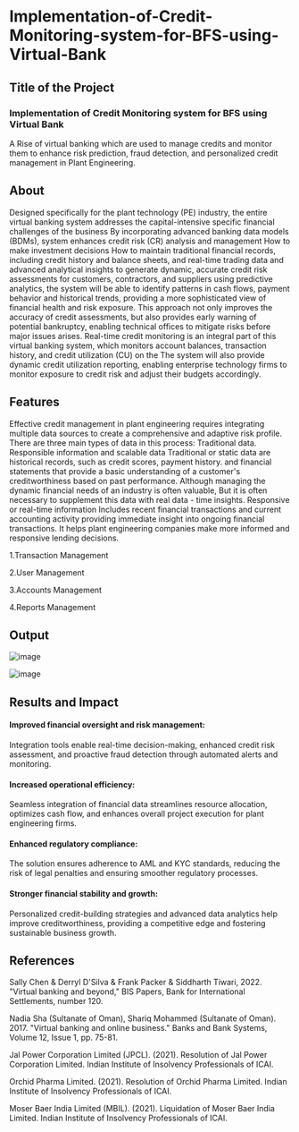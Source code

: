 # Implementation-of-Credit-Monitoring-system-for-BFS-using-Virtual-Bank

## Title of the Project

### Implementation of Credit Monitoring system for BFS using Virtual Bank

A Rise of virtual banking which are used to manage credits and monitor them to enhance risk prediction, fraud detection, and personalized credit management in Plant Engineering.



## About

Designed specifically for the plant technology (PE) industry, the entire virtual banking system addresses the capital-intensive specific financial challenges of the business By incorporating advanced banking data models (BDMs), system enhances credit risk (CR) analysis and management How to make investment decisions How to maintain traditional financial records, including credit history and balance sheets, and real-time trading data and advanced analytical insights to generate dynamic, accurate credit risk assessments for customers, contractors, and suppliers using predictive analytics, the system will be able to identify patterns in cash flows, payment behavior and historical trends, providing a more sophisticated view of financial health and risk exposure. This approach not only improves the accuracy of credit assessments, but also provides early warning of potential bankruptcy, enabling technical offices to mitigate risks before major issues arises. Real-time credit monitoring is an integral part of this virtual banking system, which monitors account balances, transaction history, and credit utilization (CU) on the The system will also provide dynamic credit utilization reporting, enabling enterprise technology firms to monitor exposure to credit risk and adjust their budgets accordingly.    

## Features
Effective credit management in plant engineering requires integrating multiple data sources to create a comprehensive and adaptive risk profile. There are three main types of data in this process: Traditional data. Responsible information and scalable data Traditional or static data are historical records, such as credit scores, payment history. and financial statements that provide a basic understanding of a customer's creditworthiness based on past performance. Although managing the dynamic financial needs of an industry is often valuable, But it is often necessary to supplement this data with real data - time insights. Responsive or real-time information Includes recent financial transactions and current accounting activity providing immediate insight into ongoing financial transactions. It helps plant engineering companies make more informed and responsive lending decisions. 

1.Transaction Management

2.User Management

3.Accounts Management

4.Reports Management


## Output

![image](https://github.com/user-attachments/assets/94deb103-f70a-4786-bea2-afd8aa9b079e)

![image](https://github.com/user-attachments/assets/dbb14c3c-7b6f-4045-a46e-e298c5def42c)


## Results and Impact

#### Improved financial oversight and risk management: 
Integration tools enable real-time decision-making, enhanced credit risk assessment, and proactive fraud detection through automated alerts and monitoring.

#### Increased operational efficiency: 
Seamless integration of financial data streamlines resource allocation, optimizes cash flow, and enhances overall project execution for plant engineering firms.

#### Enhanced regulatory compliance: 
The solution ensures adherence to AML and KYC standards, reducing the risk of legal penalties and ensuring smoother regulatory processes.

#### Stronger financial stability and growth: 
Personalized credit-building strategies and advanced data analytics help improve creditworthiness, providing a competitive edge and fostering sustainable business growth.


## References

Sally Chen & Derryl D'Silva & Frank Packer & Siddharth Tiwari, 2022. "Virtual banking and beyond," BIS Papers, Bank for International Settlements, number 120.

Nadia Sha (Sultanate of Oman), Shariq Mohammed (Sultanate of Oman). 2017. "Virtual banking and online business." Banks and Bank Systems, Volume 12, Issue 1, pp. 75-81.

Jal Power Corporation Limited (JPCL). (2021). Resolution of Jal Power Corporation Limited. Indian Institute of Insolvency Professionals of ICAI.

Orchid Pharma Limited. (2021). Resolution of Orchid Pharma Limited. Indian Institute of Insolvency Professionals of ICAI.

Moser Baer India Limited (MBIL). (2021). Liquidation of Moser Baer India Limited. Indian Institute of Insolvency Professionals of ICAI.

